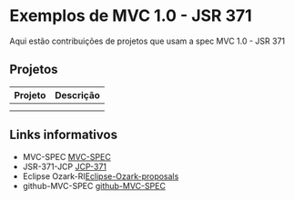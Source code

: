 # Exemplos de MVC 1.0 - JSR 371
Aqui estão contribuições de projetos que usam a spec MVC 1.0 - JSR 371

## Projetos
Projeto         | Descrição
--------------- | -------------
[]() | 
[]() |

## Links informativos

* MVC-SPEC [MVC-SPEC](mvc-spec.org)
* JSR-371-JCP [JCP-371](https://jcp.org/en/jsr/detail?id=371)
* Eclipse Ozark-RI[Eclipse-Ozark-proposals](https://projects.eclipse.org/proposals/eclipse-ozark)
* github-MVC-SPEC [github-MVC-SPEC]( https://github.com/mvc-spec/)
